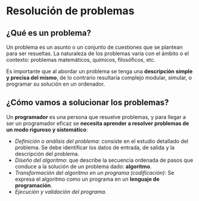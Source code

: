 # Resolución de problemas

## ¿Qué es un problema?

Un problema es un asunto o un conjunto de cuestiones que se plantean para ser resueltas. La naturaleza de los problemas varía con el ámbito o el contexto: problemas matemáticos, químicos, filosóficos, etc.

Es importante que al abordar un problema se tenga una **descripción simple y precisa del mismo**, de lo contrario resultaría complejo modular, simular, o programar su solución en un ordenador.

## ¿Cómo vamos a solucionar los problemas?

Un **programador** es una persona que resuelve problemas, y para llegar a ser un programador eficaz se **necesita aprender a resolver problemas de un modo riguroso y sistemático**:

* *Definición o análisis del problema*: consiste en el estudio detallado del problema. Se debe identificar los datos de entrada, de salida y la descripción del problema.
* *Diseño del algoritmo*: que describe la secuencia ordenada de pasos que conduce a la solución de un problema dado: **algoritmo**. 
* *Transformación del algoritmo en un programa (codificación)*: Se expresa el algoritmo como un programa en un **lenguaje de programación**.
* *Ejecución y validación del programa*.



